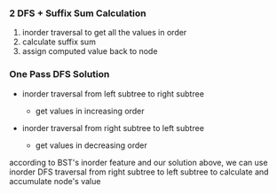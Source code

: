 ### 2 DFS + Suffix Sum Calculation

1. inorder traversal to get all the values in order
2. calculate suffix sum
3. assign computed value back to node

### One Pass DFS Solution

- inorder traversal from left subtree to right subtree
  - get values in increasing order

- inorder traversal from right subtree to left subtree
  - get values in decreasing order

according to BST's inorder feature and our solution above,
we can use inorder DFS traversal from right subtree to left subtree to calculate and accumulate node's value